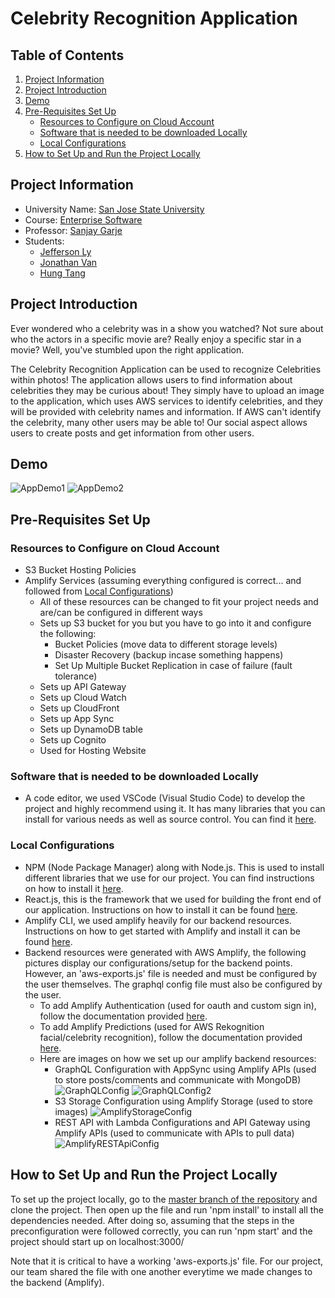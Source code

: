 # Celebrity Recognition Application

## Table of Contents

1. [Project Information](#project-information)
2. [Project Introduction](#project-introduction)
3. [Demo](#demo)
4. [Pre-Requisites Set Up](#pre-requisites-set-up)
    -  [Resources to Configure on Cloud Account](#resources-to-configure-on-cloud-account)
    - [Software that is needed to be downloaded Locally](#software-that-is-needed-to-be-downloaded-locally)
    - [Local Configurations](#local-configurations)
5. [How to Set Up and Run the Project Locally](#how-to-set-up-and-run-the-project-locally)

## Project Information

- University Name: [San Jose State University](http://www.sjsu.edu/)
- Course: [Enterprise Software](http://info.sjsu.edu/web-dbgen/catalog/courses/CMPE172.html)
- Professor: [Sanjay Garje](https://www.linkedin.com/in/sanjaygarje/)
- Students: 
    - [Jefferson Ly](https://www.linkedin.com/in/jeffersonly/)
    - [Jonathan Van]()
    - [Hung Tang](https://www.linkedin.com/in/hung-tang-11a7b3b4/)

## Project Introduction

Ever wondered who a celebrity was in a show you watched? Not sure about who the actors in a specific movie are? Really enjoy a specific star in a movie? Well, you've stumbled upon the right application.

The Celebrity Recognition Application can be used to recognize Celebrities within photos! The application allows users to find information about celebrities they may be curious about! They simply have to upload an image to the application, which uses AWS services to identify celebrities, and they will be provided with celebrity names and information. If AWS can't identify the celebrity, many other users may be able to! Our social aspect allows users to create posts and get information from other users.

## Demo
![AppDemo1](images/AppDemo1.png)
![AppDemo2](images/AppDemo2.png)
## Pre-Requisites Set Up

### Resources to Configure on Cloud Account
- S3 Bucket Hosting Policies
- Amplify Services (assuming everything configured is correct... and followed from [Local Configurations](#local-configurations)) 
    - All of these resources can be changed to fit your project needs and are/can be configured in different ways 
    - Sets up S3 bucket for you but you have to go into it and configure the following: 
        - Bucket Policies (move data to different storage levels)
        - Disaster Recovery (backup incase something happens)
        - Set Up Multiple Bucket Replication in case of failure (fault tolerance)
    - Sets up API Gateway
    - Sets up Cloud Watch
    - Sets up CloudFront
    - Sets up App Sync
    - Sets up DynamoDB table 
    - Sets up Cognito
    - Used for Hosting Website

### Software that is needed to be downloaded Locally
- A code editor, we used VSCode (Visual Studio Code) to develop the project and highly recommend using it. It has many libraries that you can install for various needs as well as source control. You can find it [here](https://code.visualstudio.com/).

### Local Configurations
- NPM (Node Package Manager) along with Node.js. This is used to install different libraries that we use for our project. You can find instructions on how to install it [here](https://www.npmjs.com/get-npm).
- React.js, this is the framework that we used for building the front end of our application. Instructions on how to install it can be found [here](https://reactjs.org/).
- Amplify CLI, we used amplify heavily for our backend resources. Instructions on how to get started with Amplify and install it can be found [here](https://aws.amazon.com/amplify/framework/).
- Backend resources were generated with AWS Amplify, the following pictures display our configurations/setup for the backend points. However, an 'aws-exports.js' file is needed and must be configured by the user themselves. The graphql config file must also be configured by the user. 
    - To add Amplify Authentication (used for oauth and custom sign in), follow the documentation provided [here](https://aws-amplify.github.io/docs/js/authentication).
    - To add Amplify Predictions (used for AWS Rekognition facial/celebrity recognition), follow the documentation provided [here](https://aws-amplify.github.io/docs/js/predictions).
    - Here are images on how we set up our amplify backend resources: 
        - GraphQL Configuration with AppSync using Amplify APIs (used to store posts/comments and communicate with MongoDB)
        ![GraphQLConfig](images/GraphQLConfig.png)
        ![GraphQLConfig2](images/GraphQLConfig2.png)
        - S3 Storage Configuration using Amplify Storage (used to store images)
        ![AmplifyStorageConfig](images/AmplifyStorageConfig.png)
        - REST API with Lambda Configurations and API Gateway using Amplify APIs (used to communicate with APIs to pull data)
        ![AmplifyRESTApiConfig](images/AmplifyRESTApiConfig.png)
        

## How to Set Up and Run the Project Locally

To set up the project locally, go to the [master branch of the repository](https://github.com/jeffersonly/Celeb-Recognition-App) and clone the project. Then open up the file and run 'npm install' to install all the dependencies needed. After doing so, assuming that the steps in the preconfiguration were followed correctly, you can run 'npm start' and the project should start up on localhost:3000/ 

Note that it is critical to have a working 'aws-exports.js' file. For our project, our team shared the file with one another everytime we made changes to the backend (Amplify).  

